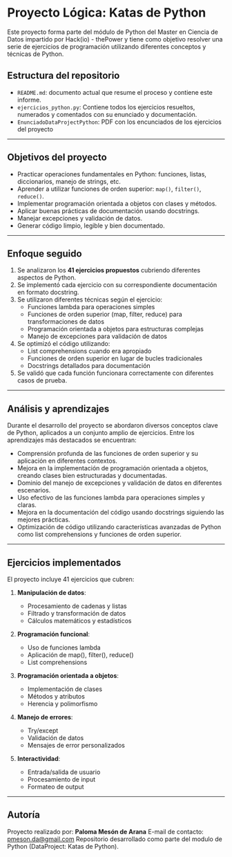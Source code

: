 # Proyecto Lógica: Katas de Python

Este proyecto forma parte del módulo de Python del Master en Ciencia de Datos impartido por Hack(io) - thePower y tiene como objetivo resolver una serie de ejercicios de programación utilizando diferentes conceptos y técnicas de Python.

## Estructura del repositorio

- `README.md`: documento actual que resume el proceso y contiene este informe.
- `ejercicios_python.py`: Contiene todos los ejercicios resueltos, numerados y comentados con su enunciado y documentación.
- `EnunciadoDataProjectPython`: PDF con los encunciados de los ejercicios del proyecto

---

## Objetivos del proyecto

- Practicar operaciones fundamentales en Python: funciones, listas, diccionarios, manejo de strings, etc.
- Aprender a utilizar funciones de orden superior: `map()`, `filter()`, `reduce()`.
- Implementar programación orientada a objetos con clases y métodos.
- Aplicar buenas prácticas de documentación usando docstrings.
- Manejar excepciones y validación de datos.
- Generar código limpio, legible y bien documentado.

---

## Enfoque seguido

1. Se analizaron los **41 ejercicios propuestos** cubriendo diferentes aspectos de Python.
2. Se implementó cada ejercicio con su correspondiente documentación en formato docstring.
3. Se utilizaron diferentes técnicas según el ejercicio:
   - Funciones lambda para operaciones simples
   - Funciones de orden superior (map, filter, reduce) para transformaciones de datos
   - Programación orientada a objetos para estructuras complejas
   - Manejo de excepciones para validación de datos
4. Se optimizó el código utilizando:
   - List comprehensions cuando era apropiado
   - Funciones de orden superior en lugar de bucles tradicionales
   - Docstrings detallados para documentación
5. Se validó que cada función funcionara correctamente con diferentes casos de prueba.

---

## Análisis y aprendizajes

Durante el desarrollo del proyecto se abordaron diversos conceptos clave de Python, aplicados a un conjunto amplio de ejercicios. Entre los aprendizajes más destacados se encuentran:

- Comprensión profunda de las funciones de orden superior y su aplicación en diferentes contextos.
- Mejora en la implementación de programación orientada a objetos, creando clases bien estructuradas y documentadas.
- Dominio del manejo de excepciones y validación de datos en diferentes escenarios.
- Uso efectivo de las funciones lambda para operaciones simples y claras.
- Mejora en la documentación del código usando docstrings siguiendo las mejores prácticas.
- Optimización de código utilizando características avanzadas de Python como list comprehensions y funciones de orden superior.

---

## Ejercicios implementados

El proyecto incluye 41 ejercicios que cubren:

1. **Manipulación de datos**:
   - Procesamiento de cadenas y listas
   - Filtrado y transformación de datos
   - Cálculos matemáticos y estadísticos

2. **Programación funcional**:
   - Uso de funciones lambda
   - Aplicación de map(), filter(), reduce()
   - List comprehensions

3. **Programación orientada a objetos**:
   - Implementación de clases
   - Métodos y atributos
   - Herencia y polimorfismo

4. **Manejo de errores**:
   - Try/except
   - Validación de datos
   - Mensajes de error personalizados

5. **Interactividad**:
   - Entrada/salida de usuario
   - Procesamiento de input
   - Formateo de output

---

## Autoría

Proyecto realizado por: **Paloma Mesón de Arana** 
E-mail de contacto: pmeson.da@gmail.com
Repositorio desarrollado como parte del modulo de Python (DataProject: Katas de Python). 